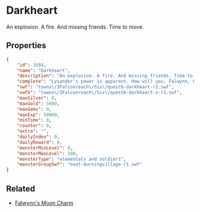 # Darkheart

An explosion. A fire. And missing friends. Time to move.

## Properties

```json
{
    "id": 1684,
    "name": "Darkheart",
    "description": "An explosion. A fire. And missing friends. Time to move.",
    "complete": "Lysander's power is apparent. How will you, Falwynn, Faust, and Sophie ever hope to stop his machinations?",
    "swf": "towns\/3Falconreach\/Six\/quest6-darkheart-r2.swf",
    "swfX": "towns\/3Falconreach\/Six\/quest6-darkheart-x-r1.swf",
    "maxSilver": 0,
    "maxGold": 5000,
    "maxGems": 0,
    "maxExp": 50000,
    "minTime": 0,
    "counter": 0,
    "extra": "",
    "dailyIndex": 0,
    "dailyReward": 0,
    "monsterMinLevel": 0,
    "monsterMaxLevel": 100,
    "monsterType": "elementals and soldiers",
    "monsterGroupSwf": "mset-burningvillage-r1.swf"
}
```

## Related

- [Falwynn's Moon Charm](../items/19399-falwynn-s-moon-charm.md)

